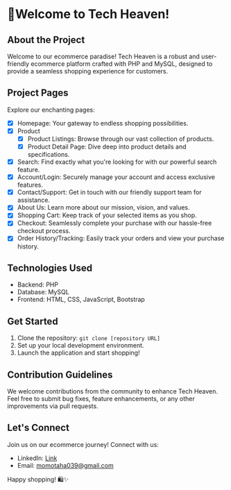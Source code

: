 # 🛒Welcome to Tech Heaven!

## About the Project
Welcome to our ecommerce paradise! Tech Heaven is a robust and user-friendly ecommerce platform crafted with PHP and MySQL, designed to provide a seamless shopping experience for customers.

## Project Pages
Explore our enchanting pages:
- [x] Homepage: Your gateway to endless shopping possibilities.
- [x] Product
    - [x] Product Listings: Browse through our vast collection of products.
    - [x] Product Detail Page: Dive deep into product details and specifications.
- [x] Search: Find exactly what you're looking for with our powerful search feature.
- [x] Account/Login: Securely manage your account and access exclusive features.
- [x] Contact/Support: Get in touch with our friendly support team for assistance.
- [x] About Us: Learn more about our mission, vision, and values.
- [x] Shopping Cart: Keep track of your selected items as you shop.
- [x] Checkout: Seamlessly complete your purchase with our hassle-free checkout process.
- [x] Order History/Tracking: Easily track your orders and view your purchase history.

## Technologies Used
- Backend: PHP
- Database: MySQL
- Frontend: HTML, CSS, JavaScript, Bootstrap

## Get Started
1. Clone the repository: `git clone [repository URL]`
2. Set up your local development environment.
3. Launch the application and start shopping!

## Contribution Guidelines
We welcome contributions from the community to enhance Tech Heaven. Feel free to submit bug fixes, feature enhancements, or any other improvements via pull requests.

## Let's Connect
Join us on our ecommerce journey! Connect with us:
- LinkedIn: [Link](https://www.linkedin.com/in/mohammed-taha-07141422b/)
- Email: momotaha039@gmail.com

Happy shopping! 🛍️✨
